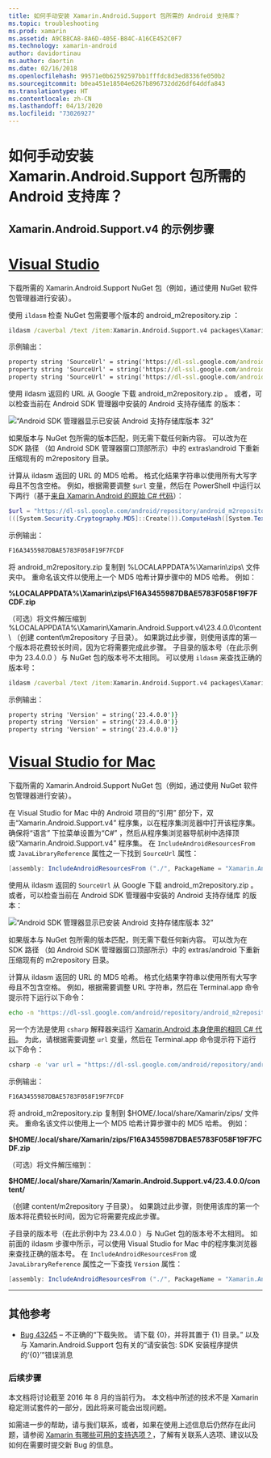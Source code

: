 ```yaml
---
title: 如何手动安装 Xamarin.Android.Support 包所需的 Android 支持库？
ms.topic: troubleshooting
ms.prod: xamarin
ms.assetid: A9CB8CA8-8A6D-405E-B84C-A16CE452C0F7
ms.technology: xamarin-android
author: davidortinau
ms.author: daortin
ms.date: 02/16/2018
ms.openlocfilehash: 99571e0b62592597bb1fffdc8d3ed8336fe050b2
ms.sourcegitcommit: b0ea451e18504e6267b896732dd26df64ddfa843
ms.translationtype: HT
ms.contentlocale: zh-CN
ms.lasthandoff: 04/13/2020
ms.locfileid: "73026927"
---
```

# <a name="how-can-i-manually-install-the-android-support-libraries-required-by-the-xamarinandroidsupport-packages"></a>如何手动安装 Xamarin.Android.Support 包所需的 Android 支持库？

## <a name="example-steps-for-xamarinandroidsupportv4"></a>Xamarin.Android.Support.v4 的示例步骤 

# <a name="visual-studio"></a>[Visual Studio](#tab/windows)

下载所需的 Xamarin.Android.Support NuGet 包（例如，通过使用 NuGet 软件包管理器进行安装）。

使用 `ildasm` 检查 NuGet 包需要哪个版本的 android_m2repository.zip  ：

```cmd
ildasm /caverbal /text /item:Xamarin.Android.Support.v4 packages\Xamarin.Android.Support.v4.23.4.0.1\lib\MonoAndroid403\Xamarin.Android.Support.v4.dll | findstr SourceUrl
```

示例输出：

```cmd
property string 'SourceUrl' = string('https://dl-ssl.google.com/android/repository/android_m2repository_r32.zip')
property string 'SourceUrl' = string('https://dl-ssl.google.com/android/repository/android_m2repository_r32.zip')
property string 'SourceUrl' = string('https://dl-ssl.google.com/android/repository/android_m2repository_r32.zip')
```

使用 ildasm  返回的 URL 从 Google 下载 android\_m2repository.zip  。 或者，可以检查当前在 Android SDK 管理器中安装的 Android 支持存储库  的版本：

![“Android SDK 管理器显示已安装 Android 支持存储库版本 32”](install-android-support-library-images/sdk-extras.png)

如果版本与 NuGet 包所需的版本匹配，则无需下载任何新内容。 可以改为在 SDK 路径  （如 Android SDK 管理器窗口顶部所示）中的 extras\\android  下重新压缩现有的 m2repository  目录。

计算从 ildasm  返回的 URL 的 MD5 哈希。 格式化结果字符串以使用所有大写字母且不包含空格。 例如，根据需要调整 `$url` 变量，然后在 PowerShell 中运行以下两行（基于[来自 Xamarin.Android 的原始 C# 代码](https://github.com/xamarin/xamarin-android/blob/8e8a4dd90f26eb39172876cc52181b6639e20524/src/Xamarin.Android.Build.Tasks/Tasks/GetAdditionalResourcesFromAssemblies.cs#L208)）：

```powershell
$url = "https://dl-ssl.google.com/android/repository/android_m2repository_r32.zip"
(([System.Security.Cryptography.MD5]::Create()).ComputeHash([System.Text.Encoding]::UTF8.GetBytes($url)) | %{ $_.ToString("X02") }) -join ""
```

示例输出：

```powershell
F16A3455987DBAE5783F058F19F7FCDF
```

将 android\_m2repository.zip  复制到 %LOCALAPPDATA%\\Xamarin\\zips\\  文件夹中。 重命名该文件以使用上一个 MD5 哈希计算步骤中的 MD5 哈希。 例如：

**%LOCALAPPDATA%\\Xamarin\\zips\\F16A3455987DBAE5783F058F19F7FCDF.zip**

（可选）将文件解压缩到 %LOCALAPPDATA%\\Xamarin\\Xamarin.Android.Support.v4\\23.4.0.0\\content\\  （创建 content\\m2repository  子目录）。 如果跳过此步骤，则使用该库的第一个版本将花费较长时间，因为它将需要完成此步骤。
子目录的版本号（在此示例中为 23.4.0.0  ）与 NuGet 包的版本号不太相同。 可以使用 `ildasm` 来查找正确的版本号：

```cmd
ildasm /caverbal /text /item:Xamarin.Android.Support.v4 packages\Xamarin.Android.Support.v4.23.4.0.1\lib\MonoAndroid403\Xamarin.Android.Support.v4.dll | findstr /C:"string 'Version'"
```

示例输出：

```cmd
property string 'Version' = string('23.4.0.0')}
property string 'Version' = string('23.4.0.0')}
property string 'Version' = string('23.4.0.0')}
```

# <a name="visual-studio-for-mac"></a>[Visual Studio for Mac](#tab/macos)

下载所需的 Xamarin.Android.Support NuGet 包（例如，通过使用 NuGet 软件包管理器进行安装）。

在 Visual Studio for Mac 中的 Android 项目的“引用”  部分下，双击“Xamarin.Android.Support.v4”  程序集，以在程序集浏览器中打开该程序集。 确保将“语言”  下拉菜单设置为“C#”  ，然后从程序集浏览器导航树中选择顶级“Xamarin.Android.Support.v4”  程序集。 在 `IncludeAndroidResourcesFrom` 或 `JavaLibraryReference` 属性之一下找到 `SourceUrl` 属性：

```csharp
[assembly: IncludeAndroidResourcesFrom ("./", PackageName = "Xamarin.Android.Support.v4", SourceUrl = "https://dl-ssl.google.com/android/repository/android_m2repository_r32.zip", EmbeddedArchive = "m2repository/com/android/support/support-v4/23.4.0/support-v4-23.4.0.aar", Version = "23.4.0.0")]
```

使用从 ildasm  返回的 `SourceUrl` 从 Google 下载 android\_m2repository.zip  。 或者，可以检查当前在 Android SDK 管理器中安装的 Android 支持存储库  的版本：

![“Android SDK 管理器显示已安装 Android 支持存储库版本 32”](install-android-support-library-images/sdk-extras.png)

如果版本与 NuGet 包所需的版本匹配，则无需下载任何新内容。 可以改为在 SDK 路径  （如 Android SDK 管理器窗口顶部所示）中的 extras/android  下重新压缩现有的 m2repository  目录。

计算从 ildasm  返回的 URL 的 MD5 哈希。 格式化结果字符串以使用所有大写字母且不包含空格。 例如，根据需要调整 URL 字符串，然后在 Terminal.app  命令提示符下运行以下命令：

```bash
echo -n "https://dl-ssl.google.com/android/repository/android_m2repository_r32.zip" | md5 | tr '[:lower:]' '[:upper:]'
```

另一个方法是使用 `csharp` 解释器来运行 [Xamarin.Android 本身使用的相同 C# 代码](https://github.com/xamarin/xamarin-android/blob/8e8a4dd90f26eb39172876cc52181b6639e20524/src/Xamarin.Android.Build.Tasks/Tasks/GetAdditionalResourcesFromAssemblies.cs#L208)。
为此，请根据需要调整 `url` 变量，然后在 Terminal.app  命令提示符下运行以下命令：

```bash
csharp -e 'var url = "https://dl-ssl.google.com/android/repository/android_m2repository_r32.zip"; string.Concat((System.Security.Cryptography.MD5.Create().ComputeHash(System.Text.Encoding.UTF8.GetBytes(url))).Select(b => b.ToString("X02")))'
```

示例输出：

```bash
F16A3455987DBAE5783F058F19F7FCDF
```

将 android\_m2repository.zip  复制到 $HOME/.local/share/Xamarin/zips/  文件夹。 重命名该文件以使用上一个 MD5 哈希计算步骤中的 MD5 哈希。 例如：

**$HOME/.local/share/Xamarin/zips/F16A3455987DBAE5783F058F19F7FCDF.zip**

（可选）将文件解压缩到： 

**$HOME/.local/share/Xamarin/Xamarin.Android.Support.v4/23.4.0.0/content/**

（创建 content/m2repository  子目录）。 如果跳过此步骤，则使用该库的第一个版本将花费较长时间，因为它将需要完成此步骤。

子目录的版本号（在此示例中为 23.4.0.0  ）与 NuGet 包的版本号不太相同。 如前面的 ildasm  步骤中所示，可以使用 Visual Studio for Mac 中的程序集浏览器来查找正确的版本号。 在 `IncludeAndroidResourcesFrom` 或 `JavaLibraryReference` 属性之一下查找 `Version` 属性：

```csharp
[assembly: IncludeAndroidResourcesFrom ("./", PackageName = "Xamarin.Android.Support.v4", SourceUrl = "https://dl-ssl.google.com/android/repository/android_m2repository_r32.zip", EmbeddedArchive = "m2repository/com/android/support/support-v4/23.4.0/support-v4-23.4.0.aar", Version = "23.4.0.0")]
```

-----

## <a name="additional-references"></a>其他参考

- [Bug 43245](https://bugzilla.xamarin.com/show_bug.cgi?id=43245) – 不正确的“下载失败。 请下载 {0}，并将其置于 {1} 目录。” 以及与 Xamarin.Android.Support 包有关的“请安装包: SDK 安装程序提供的‘{0}’”错误消息

### <a name="next-steps"></a>后续步骤

本文档将讨论截至 2016 年 8 月的当前行为。 本文档中所述的技术不是 Xamarin 稳定测试套件的一部分，因此将来可能会出现问题。

如需进一步的帮助，请与我们联系，或者，如果在使用上述信息后仍然存在此问题，请参阅 [Xamarin 有哪些可用的支持选项？](~/cross-platform/troubleshooting/support-options.md)，了解有关联系人选项、建议以及如何在需要时提交新 Bug 的信息。
